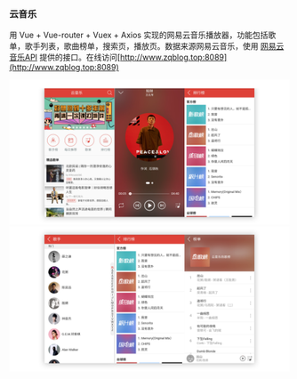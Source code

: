 ### 云音乐

用 Vue + Vue-router + Vuex + Axios 实现的网易云音乐播放器，功能包括歌单，歌手列表，歌曲榜单，搜索页，播放页。数据来源网易云音乐，使用 [网易云音乐API](https://binaryify.github.io/NeteaseCloudMusicApi/#/) 提供的接口。在线访问[http://www.zqblog.top:8089](http://www.zqblog.top:8089)

![](readme_img/img.png)
![](readme_img/img2.png)